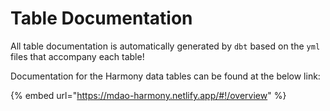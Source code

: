 # Table Documentation

All table documentation is automatically generated by `dbt` based on the `yml` files that accompany each table!

Documentation for the Harmony data tables can be found at the below link:

{% embed url="https://mdao-harmony.netlify.app/#!/overview" %}
